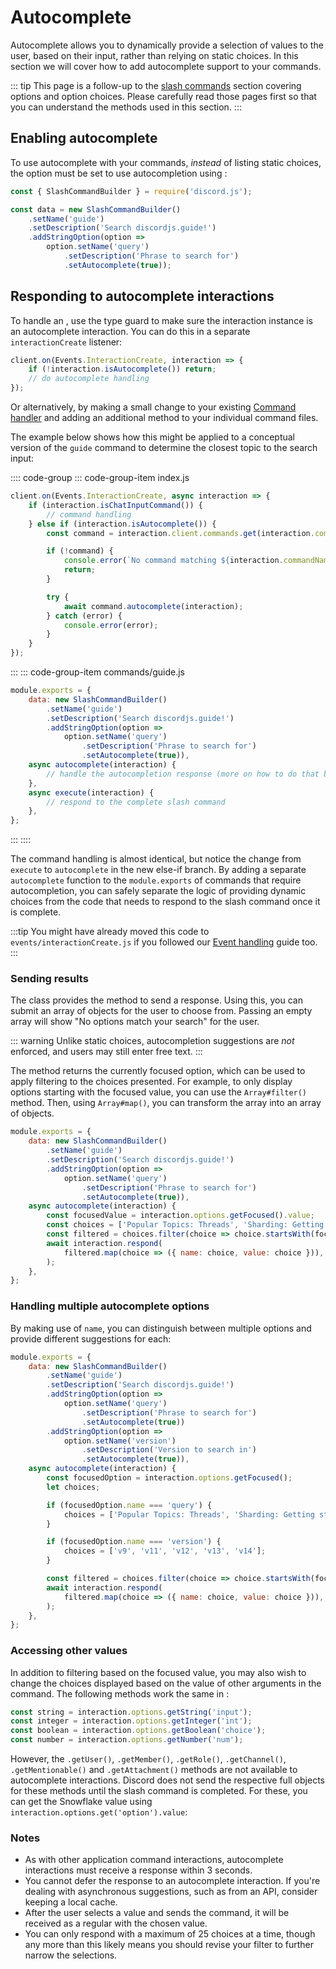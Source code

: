 # Autocomplete

Autocomplete allows you to dynamically provide a selection of values to the user, based on their input, rather than relying on static choices. In this section we will cover how to add autocomplete support to your commands.

::: tip
This page is a follow-up to the [slash commands](/slash-commands/advanced-creation.md) section covering options and option choices. Please carefully read those pages first so that you can understand the methods used in this section.
:::

## Enabling autocomplete

To use autocomplete with your commands, *instead* of listing static choices, the option must be set to use autocompletion using <DocsLink section="builders" path="SlashCommandStringOption:Class#setAutocomplete" type="method" />:

```js {9}
const { SlashCommandBuilder } = require('discord.js');

const data = new SlashCommandBuilder()
	.setName('guide')
	.setDescription('Search discordjs.guide!')
	.addStringOption(option =>
		option.setName('query')
			.setDescription('Phrase to search for')
			.setAutocomplete(true));
```

## Responding to autocomplete interactions

To handle an <DocsLink path="AutocompleteInteraction:Class"/>, use the <DocsLink path="BaseInteraction:Class#isAutocomplete" type="method"/> type guard to make sure the interaction instance is an autocomplete interaction. You can do this in a separate `interactionCreate` listener:

<!-- eslint-skip -->

```js
client.on(Events.InteractionCreate, interaction => {
	if (!interaction.isAutocomplete()) return;
	// do autocomplete handling
});
```

Or alternatively, by making a small change to your existing [Command handler](/creating-your-bot/command-handling.md) and adding an additional method to your individual command files.

The example below shows how this might be applied to a conceptual version of the `guide` command to determine the closest topic to the search input:

:::: code-group
::: code-group-item index.js
```js {4,13}
client.on(Events.InteractionCreate, async interaction => {
	if (interaction.isChatInputCommand()) {
		// command handling
	} else if (interaction.isAutocomplete()) {
		const command = interaction.client.commands.get(interaction.commandName);

		if (!command) {
			console.error(`No command matching ${interaction.commandName} was found.`);
			return;
		}

		try {
			await command.autocomplete(interaction);
		} catch (error) {
			console.error(error);
		}
	}
});
```
:::
::: code-group-item commands/guide.js
```js
module.exports = {
	data: new SlashCommandBuilder()
		.setName('guide')
		.setDescription('Search discordjs.guide!')
		.addStringOption(option =>
			option.setName('query')
				.setDescription('Phrase to search for')
				.setAutocomplete(true)),
	async autocomplete(interaction) {
		// handle the autocompletion response (more on how to do that below)
	},
	async execute(interaction) {
		// respond to the complete slash command
	},
};
```
:::
::::

The command handling is almost identical, but notice the change from `execute` to `autocomplete` in the new else-if branch. By adding a separate `autocomplete` function to the `module.exports` of commands that require autocompletion, you can safely separate the logic of providing dynamic choices from the code that needs to respond to the slash command once it is complete.

:::tip
You might have already moved this code to `events/interactionCreate.js` if you followed our [Event handling](/creating-your-bot/event-handling.md) guide too.
:::

### Sending results

The <DocsLink path="AutocompleteInteraction:Class"/> class provides the <DocsLink path="AutocompleteInteraction:Class#respond" type="method"/> method to send a response. Using this, you can submit an array of <DocsLink path="ApplicationCommandOptionChoiceData:Interface" /> objects for the user to choose from. Passing an empty array will show "No options match your search" for the user.

::: warning
Unlike static choices, autocompletion suggestions are *not* enforced, and users may still enter free text.
:::

The <DocsLink path="CommandInteractionOptionResolver:Class#getFocused" type="method"/> method returns the currently focused option, which can be used to apply filtering to the choices presented. For example, to only display options starting with the focused value, you can use the `Array#filter()` method. Then, using `Array#map()`, you can transform the array into an array of <DocsLink path="ApplicationCommandOptionChoiceData:Interface" /> objects.

```js {10-15}
module.exports = {
	data: new SlashCommandBuilder()
		.setName('guide')
		.setDescription('Search discordjs.guide!')
		.addStringOption(option =>
			option.setName('query')
				.setDescription('Phrase to search for')
				.setAutocomplete(true)),
	async autocomplete(interaction) {
		const focusedValue = interaction.options.getFocused().value;
		const choices = ['Popular Topics: Threads', 'Sharding: Getting started', 'Library: Voice Connections', 'Interactions: Replying to slash commands', 'Popular Topics: Embed preview'];
		const filtered = choices.filter(choice => choice.startsWith(focusedValue));
		await interaction.respond(
			filtered.map(choice => ({ name: choice, value: choice })),
		);
	},
};
```

### Handling multiple autocomplete options

By making use of `name`, you can distinguish between multiple options and provide different suggestions for each:

```js {10-19}
module.exports = {
	data: new SlashCommandBuilder()
		.setName('guide')
		.setDescription('Search discordjs.guide!')
		.addStringOption(option =>
			option.setName('query')
				.setDescription('Phrase to search for')
				.setAutocomplete(true))
		.addStringOption(option =>
			option.setName('version')
				.setDescription('Version to search in')
				.setAutocomplete(true)),
	async autocomplete(interaction) {
		const focusedOption = interaction.options.getFocused();
		let choices;

		if (focusedOption.name === 'query') {
			choices = ['Popular Topics: Threads', 'Sharding: Getting started', 'Library: Voice Connections', 'Interactions: Replying to slash commands', 'Popular Topics: Embed preview'];
		}

		if (focusedOption.name === 'version') {
			choices = ['v9', 'v11', 'v12', 'v13', 'v14'];
		}

		const filtered = choices.filter(choice => choice.startsWith(focusedOption.value));
		await interaction.respond(
			filtered.map(choice => ({ name: choice, value: choice })),
		);
	},
};
```

### Accessing other values

In addition to filtering based on the focused value, you may also wish to change the choices displayed based on the value of other arguments in the command. The following methods work the same in <DocsLink path="AutocompleteInteraction:Class"/>:

```js
const string = interaction.options.getString('input');
const integer = interaction.options.getInteger('int');
const boolean = interaction.options.getBoolean('choice');
const number = interaction.options.getNumber('num');
```

However, the `.getUser()`, `.getMember()`, `.getRole()`, `.getChannel()`, `.getMentionable()` and `.getAttachment()` methods are not available to autocomplete interactions. Discord does not send the respective full objects for these methods until the slash command is completed. For these, you can get the Snowflake value using `interaction.options.get('option').value`:

### Notes

- As with other application command interactions, autocomplete interactions must receive a response within 3 seconds. 
- You cannot defer the response to an autocomplete interaction. If you're dealing with asynchronous suggestions, such as from an API, consider keeping a local cache.
- After the user selects a value and sends the command, it will be received as a regular <DocsLink path="ChatInputCommandInteraction:Class"/> with the chosen value.
- You can only respond with a maximum of 25 choices at a time, though any more than this likely means you should revise your filter to further narrow the selections.
